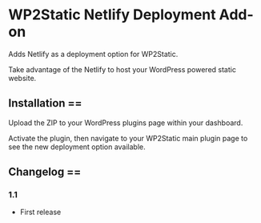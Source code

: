 # WP2Static Netlify Deployment Add-on

Adds Netlify as a deployment option for WP2Static.

Take advantage of the Netlify to host your WordPress powered static website.

## Installation ==

Upload the ZIP to your WordPress plugins page within your dashboard.

Activate the plugin, then navigate to your WP2Static main plugin page to see
 the new deployment option available.

## Changelog ==

### 1.1

 - First release
